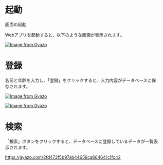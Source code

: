 # 起動

画面の起動

Webアプリを起動すると、以下のような画面が表示されます。

[![Image from Gyazo](https://i.gyazo.com/04de33be325901e95c83eb88faa9aa01.png)](https://gyazo.com/04de33be325901e95c83eb88faa9aa01)

# 登録
名前と年齢を入力し、「登録」をクリックすると、入力内容がデータベースに保存されます。

[![Image from Gyazo](https://i.gyazo.com/dbcc8d3b4a0da4e2ee93b0f1846d74bf.png)](https://gyazo.com/dbcc8d3b4a0da4e2ee93b0f1846d74bf)

[![Image from Gyazo](https://i.gyazo.com/d6510c1cba29b22a9c2678333cf1e72c.png)](https://gyazo.com/d6510c1cba29b22a9c2678333cf1e72c)

# 検索
「検索」ボタンをクリックすると、データベースに登録しているデータが一覧表示されます。

https://gyazo.com/2fd473f5b97ab44659ca864641c1fc42